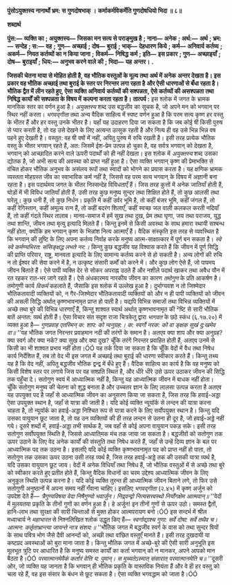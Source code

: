 **पुंसोऽयुक्तस्य नानार्थो भ्रम: स गुणदोषभाक् ।** **कर्माकर्मविकर्मेति गुणदोषधियो भिदा ॥ ८॥** 

**शब्दार्थ** 

**पुंस:—** **व्यक्ति का** **; अयुक्तस्य—** **जिसका मन सत्य से पराङ्मुख है** **; नाना—** **अनेक** **; अर्थ:—** **अर्थ** **; भ्रम:—** **सन्देह** **; स:—** **वह** **;** **गुण—** **अच्छाई** **; दोष—** **बुराई** **; भाक्—** **देहधारण किये** **; कर्म—** **अनिवार्य कर्तव्य** **; अकर्म—** **नियत कर्तव्यों का न किया जाना** **;** **विकर्म—** **निषिद्ध कर्म** **; इति—** **इस प्रकार** **; गुण—** **अच्छाइयाँ** **; दोष—** **बुराइयाँ** **; धिय:—** **अनुभव करने वाले की** **; भिदा—** **यह** **अन्तर।** **.** 

**जिसकी चेतना माया से मोहित होती है, वह भौतिक वस्तुओं के मूल्य तथा अर्थ में अनेक** **अन्तर देखता है। इस प्रकार वह भौतिक अच्छाई तथा बुराई के स्तर पर निरन्तर लगा रहता है** **और ऐसी धारणाओं से बँधा रहता है। भौतिक द्वैत में लीन रहते हुए, ऐसा व्यक्ति अनिवार्य** **कर्तव्यों की सश्पन्नता, ऐसे कर्तव्यों की असश्पन्नता तथा निषिद्ध कार्यों की सश्पन्नता के विषय में** **कल्पना करता रहता है।** **तात्पर्य :** इस श्लोक में जगत के भ्रामक मानसिक स्तर का वर्णन हुआ है। *अयुक्तस्य* शब्द उस बद्धजीव का सूचक है, जो अपने मन को भगवान् पर स्थिर नहीं करता। *भगवद्गीता* तथा अन्य वैदिक साहित्य में स्पष्ट वर्णन हुआ है कि परम सत्य कृष्ण हर वस्तु के भीतर हैं और हर वस्तु उनके भीतर है। यहाँ यह उदाहरण दिया जा सकता है कि जब कोई षी किसी पुरुष से प्यार करती है, तो वह उसे देखने के लिए अत्यन्त उत्सुक रहती है और नित्य ही वह उसे भिन्न भिन्न वष पहने हुए देखती है। वस्तुत: वह षी वषों में नहीं, अपितु पुरुष में रुचि रखती है। इसी तरह प्रत्येक भौतिक वस्तु के भीतर भगवान् रहते हैं, अत: जिसमें ईश-प्रेम उत्पन्न हो चुका है, वह सर्वत्र भगवान् को देखता है, भगवान् को आच्छादित करने वाले ऊपरी पदार्थों को ही नहीं देखता। इस श्लोक में *अयुक्तस्य* शब्द उसका द्योतक है, जो अभी सत्य की अवस्था को प्राप्त नहीं हुआ है। ऐसा व्यक्ति भगवान् कृष्ण की प्रेमाभक्ति से वंचित होकर भौतिक अनुभव के असंलय रूपों तथा स्वादों को भोगने का प्रयास करता है। यह क्षणिक भ्रामक व्यस्तता मोहग्रस्त जीव का स्वाभाविक कर्म नहीं है, जिससे वह परम सत्य भगवान् के विषय में अज्ञानी बना रहता है। इस पदार्थमय जगत के भीतर निस्सन्देह विविधताएँ हैं। जिस तरह कुत्तों में अनेक जातियाँ होती हैं, घोड़ों में भी विविध जातियाँ होती हैं, उसी तरह कुछ मनुष्य सुन्दर तथा शिक्षित होते हैं, तो कुछ आलसी तथा घरेलू। कुछ धनी हैं, तो कुछ निर्धन। प्रकृति में कहीं उर्वर भूमि है, तो कहीं बंजर भूमि, कहीं जंगल हैं, तो कहीं रेगिस्तान, कहीं अमूल्य रत्न हैं, तो कहीं बदरंग शिलाएँ, कहीं स्वच्छ जल वाली कलकल करती नदियाँ हैं, तो कहीं गंदले स्थिर तालाब। मानव-समाज में हमें सुख तथा दुख, प्रेम तथा घृणा, जय तथा पराजय, युद्ध तथा शान्ति, जीवन तथा मृत्यु इत्यादि मिलते हैं। किन्तु इनमें से किसी अवस्था के साथ हमारा स्थायी सश्बन्ध नहीं होता, क्योंकि हम भगवान् कृष्ण के भिन्नांश नित्य आत्माएँ हैं। वैदिक संस्कृति इस तरह से व्यवस्थित है कि भगवान् की तुष्टि के लिए अपना कर्तव्य निर्वाह करके मनुष्य आत्म-साक्षात्कार में पूर्ण बन सकता है। *स्वे स्वे कर्मण्यभिरत: संसिङ्क्षद्ध लभते नर:।* किन्तु कुछ बद्धजीव यह विश्वास करते हैं कि जीवन में पूर्ण सिद्धि की प्राप्ति परिवार, राष्ट्र, मानवता इत्यादि के लिए सामान्य कर्तव्य करने से हो सकती है। अन्य लोगों की रुचि न तो ईश्वर की सेवा करने में है, न उत्कृष्ट संसारी कर्मों को करने में। और कुछ लोग ऐसे हैं, जो पापमय जीवन बिताते हैं। ऐसे पापी व्यक्ति देर से सोकर अपराह्न उठते हैं और नशीले पदार्थ खाकर तथा अवैध यौन में रत रहकर रात-भर जागे रहते हैं। ऐसे अंधकारमय नारकीय जीवन का कारण *तमोगुण* के प्रति आकर्षण है। तमोगुणी कार्य *विकर्म* कहलाते हैं, जैसाकि इस श्लोक में उल्लेख हुआ है। दुर्भाग्यवश न तो जिश्मेदार भौतिकतावादी व्यक्तियों को, न गैर-जिश्मेदार भौतिकतावादी व्यक्तियों को और न ही पापी व्यक्तियों को जीवन की असली सिद्धि अर्थात् कृष्णभावनामृत प्राप्त हो पाती है। यद्यपि विभिन्न समाजों तथा विभिन्न व्यक्तियों में अच्छे तथा बुरे की विभिन्न धारणाएँ हैं, किन्तु शाश्वत स्वार्थ अर्थात् कृष्णभावनामृत की ²ष्टि से सारी भौतिक बातें अन्तत: व्यर्थ होती हैं। ऐसा विचार संत सदृश राजा चित्रकेतु द्वारा *भागवत* के छठे स्कंध (६.१७.२०) में व्यक्त हुआ है— *गुणप्रवाह एतस्मिन् क: शाप: को न्वनुग्रह:।* *क: स्वर्गो नरक: को वा ङ्क्षक सुखं दु:खमेव वा॥* ''यह भौतिक जगत निरन्तर प्रवाहमान नदी की तरंगों के समान है। अतएव क्या शाप और क्या अनुग्रह? क्या स्वर्ग और क्या नर्क? क्या सुख और क्या दुख? चूँकि तरंगें निरन्तर प्रवाहित होती हैं, अतएव उनमें से किसी का भी शाश्वत प्रभाव नहीं होता।ÓÓ यह तर्क दिया जा सकता है कि चूँकि वेदों में वैध तथा निषेध कार्य निर्देशित हैं, तब तो वेद भी इस जगत में अच्छाई तथा बुराई की धारणा स्वीकार करते हैं। किन्तु तथ्य यह है कि वेद नहीं, अपितु बद्धजीव भौतिक द्वन्द्व में बँधे हुए हैं। वैदिक साहित्य का कार्य है कि वह मनुष्य को किसी विशेष स्तर पर लगाये जिस पर वह सश्प्रति स्थित है, और धीरे धीरे उसे ऊपर उठाकर जीवन की सिद्धि तक पहुँचा दे। सतोगुण स्वयं में आध्यात्मिक नहीं है, किन्तु यह आध्यात्मिक जीवन में बाधक नहीं होता। चूँकि सतोगुण मनुष्य की चेतना को शुद्ध बनाता है और उच्चतर ज्ञान के लिए लालसा उत्पन्न करता है अतएव यह उपयुक्त पद है जहाँ से आध्यात्मिक जीवन का अनुसरण किया जा सकता है, जिस तरह कि हवाई-अड्डा ऐसा उपयुक्त स्थान है, जहाँ से यात्रा की जाती है। यदि कोई व्यक्ति न्यूयॉर्क से लन्दन की यात्रा करना चाहता है, तो न्यूयॉर्क का हवाई-अड्डा निश्चित रूप से यात्रा करने के लिए सर्वोपयुक्त स्थान है। किन्तु यदि उसका वायुयान छूट जाता है, तो वह उन व्यक्तियों की ही तरह लन्दन से उतना ही दूर है, जो हवाई-अड्डे नहीं गये। दूसरे शब्दों में, हवाई-अड्डा तभी सार्थक है, जब वहाँ से कोई अपना वायुयान पकड़ सके। इसी तरह सतोगुण सर्वोपयुक्त स्थिति है, जिससे आध्याति्मक मंच तक जाया जा सकता है। बद्धजीवों को सतोगुण तक ऊपर उठाने के लिए वेद अनेक कार्यों की संस्तुति तथा निषेध करते हैं, जहाँ से उन्हें दिव्य ज्ञान के बल पर आध्यात्मिक पद तक उठना है। इसलएि यदि कोई व्यक्ति कृष्णभावनामृत पद को प्राप्त नहीं हो पाता, तो सतोगुण तक उसका ऊपर उठना उसी तरह व्यर्थ है, जिस तरह हवाई-अड्डे तक की उसकी यात्रा व्यर्थ है, यदि उसका वायुयान छूट जाय। वेदों में अनेक विधियाँ तथा निषेध हैं, जो भौतिक वस्तुओं में से अच्छे तथा बुरे को स्वीकार करते हुए प्रतीत होते हैं, किन्तु वैदिक विधानों का चरम उद्देश्य आध्यात्मिक जीवन के लिए अनुकूल स्थिति उत्पन्न करना है। यदि कोई व्यक्ति तुरन्त ही आध्यात्मिक जीवन बिताने लगे, तो फिर उसे सतोगुणी अनुष्ठानों में अपना समय नहीं गँवाना चाहिए। इसलिए *भगवद्गीता* (२.४५) में कृष्ण अर्जुन को उपदेश देते हैं— *त्रैगुण्यविषया वेदा निषैगुण्यो भवार्जुन।* *निद्र्वन्द्वो नित्यसत्त्वस्थो निर्योगक्षेम आत्मवान्॥* ''वेदों में मुलयतया प्रकृति के तीनों गुणों का वर्णन हुआ है। हे अर्जुन! इन तीनों गुणों से ऊपर उठो। समस्त द्वैतों, हानि-लाभ तथा सुरक्षा की सारी चिन्ताओं से मुक्त होकर आत्मपरायण बनो।ÓÓ इस सन्दर्भ में श्रील मध्वाचार्य ने *महाभारत* से निश्नलिखित श्लोक उद्धृत किए हैं— *स्वर्गाद्याश्च गुणा: सर्वे दोषा: सर्वे तथैव च।* *आत्मन: कर्तृताभ्रान्त्या जायन्ते नात्र संशय:॥* ''भौतिक जगत में बद्धजीव स्वर्ग के वास को तथा सुन्दर षियों के साथ पवित्र भोग जैसे दैवी आनन्दों को, अच्छी तथा वांछित वस्तुएँ मानते हैं। इसी तरह दुखदायी या कष्टप्रद अवस्थाओं को बुरा माना जाता है। किन्तु भौतिक जगत में अच्छे-बुरे की ऐसी सारी अनुभूति इस मूलभूत त्रुटि पर आधारित है कि मनुष्य समस्त कार्यों का कर्ता भगवान् को न मानकर, अपने आपको मान बैठता है।ÓÓ *परमात्मानमेवैकं कर्तारं वेत्ति य: पुमान्।* *स मुच्यतेऽस्मात् संसारात् परमात्मानमेति च॥* ''दूसरी ओर, जो व्यक्ति यह जानता है कि भगवान् ही भौतिक प्रकृति के वास्तविक नियंता हैं और वे ही हर वस्तु को चला रहे हैं, वह इस संसार के बंधन से छूट सकता है। ऐसा व्यक्ति भगवद्धाम को जाता है।ÓÓ  